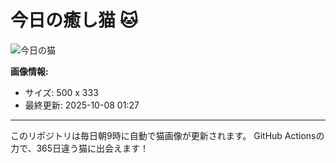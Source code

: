 # 今日の癒し猫 🐱

![今日の猫](https://cdn2.thecatapi.com/images/2mb.jpg)

**画像情報:**
- サイズ: 500 x 333
- 最終更新: 2025-10-08 01:27

---

このリポジトリは毎日朝9時に自動で猫画像が更新されます。
GitHub Actionsの力で、365日違う猫に出会えます！
